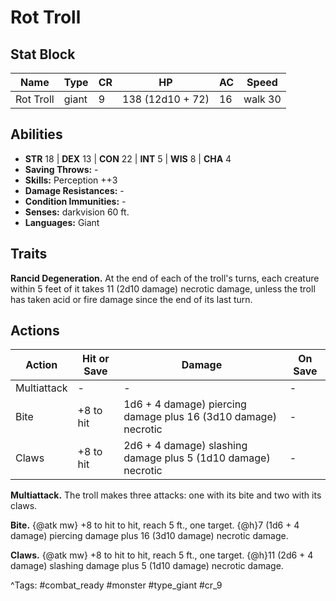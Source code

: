 # Rot Troll

## Stat Block

| Name | Type | CR | HP | AC | Speed |
|------|------|----|----|----|-------|
| Rot Troll | giant | 9 | 138 (12d10 + 72) | 16 | walk 30 |

## Abilities

- **STR** 18 | **DEX** 13 | **CON** 22 | **INT** 5 | **WIS** 8 | **CHA** 4
- **Saving Throws:** -  
- **Skills:** Perception ++3  
- **Damage Resistances:** -  
- **Condition Immunities:** -  
- **Senses:** darkvision 60 ft.  
- **Languages:** Giant

## Traits

**Rancid Degeneration.** At the end of each of the troll's turns, each creature within 5 feet of it takes 11 (2d10 damage) necrotic damage, unless the troll has taken acid or fire damage since the end of its last turn.


## Actions

| Action | Hit or Save | Damage | On Save |
|--------|--------------|--------|----------|
| Multiattack | - | - | - |
| Bite | +8 to hit | 1d6 + 4 damage) piercing damage plus 16 (3d10 damage) necrotic | - |
| Claws | +8 to hit | 2d6 + 4 damage) slashing damage plus 5 (1d10 damage) necrotic | - |

**Multiattack.** The troll makes three attacks: one with its bite and two with its claws.

**Bite.** {@atk mw} +8 to hit to hit, reach 5 ft., one target. {@h}7 (1d6 + 4 damage) piercing damage plus 16 (3d10 damage) necrotic damage.

**Claws.** {@atk mw} +8 to hit to hit, reach 5 ft., one target. {@h}11 (2d6 + 4 damage) slashing damage plus 5 (1d10 damage) necrotic damage.


^Tags: #combat_ready #monster #type_giant #cr_9